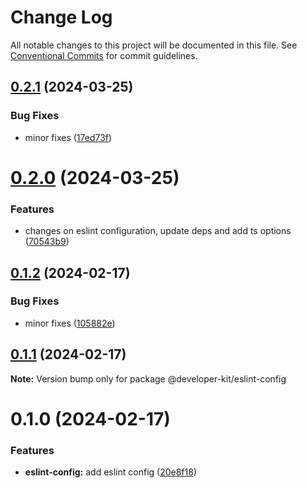 # Change Log

All notable changes to this project will be documented in this file.
See [Conventional Commits](https://conventionalcommits.org) for commit guidelines.

## [0.2.1](https://github.com/arnaufugarolas/developer-kit/compare/@developer-kit/eslint-config@0.2.0...@developer-kit/eslint-config@0.2.1) (2024-03-25)

### Bug Fixes

- minor fixes ([17ed73f](https://github.com/arnaufugarolas/developer-kit/commit/17ed73f1ecc1db70690a2a166174e8f5b46fb96f))

# [0.2.0](https://github.com/arnaufugarolas/developer-kit/compare/@developer-kit/eslint-config@0.1.2...@developer-kit/eslint-config@0.2.0) (2024-03-25)

### Features

- changes on eslint configuration, update deps and add ts options ([70543b9](https://github.com/arnaufugarolas/developer-kit/commit/70543b94d44d1df3114756f69b01d801cd7eb66a))

## [0.1.2](https://github.com/arnaufugarolas/developer-kit/compare/@developer-kit/eslint-config@0.1.1...@developer-kit/eslint-config@0.1.2) (2024-02-17)

### Bug Fixes

- minor fixes ([105882e](https://github.com/arnaufugarolas/developer-kit/commit/105882e9f5a3505da6d26b6d6b126aa7b8a00b54))

## [0.1.1](https://github.com/arnaufugarolas/developer-kit/compare/@developer-kit/eslint-config@0.1.0...@developer-kit/eslint-config@0.1.1) (2024-02-17)

**Note:** Version bump only for package @developer-kit/eslint-config

# 0.1.0 (2024-02-17)

### Features

- **eslint-config:** add eslint config ([20e8f18](https://github.com/arnaufugarolas/developer-kit/commit/20e8f1824f29f047c09396dc33bce48eb6973f45))

